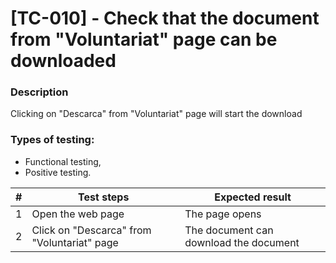 # **[TC-010] - Check that the document from "Voluntariat" page can be downloaded**

### **Description**

Clicking on "Descarca" from "Voluntariat" page will start the download

### **Types of testing:**

- Functional testing,
- Positive testing.

| #   | **Test steps**                              | **Expected result**                    |
| --- | ------------------------------------------- | -------------------------------------- |
| 1   | Open the web page                           | The page opens                         |
| 2   | Click on "Descarca" from "Voluntariat" page | The document can download the document |

